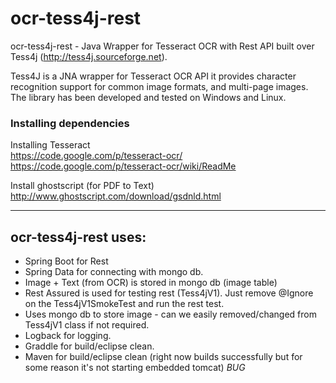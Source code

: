 ocr-tess4j-rest
============
ocr-tess4j-rest - Java Wrapper for Tesseract OCR with Rest API built over Tess4j (http://tess4j.sourceforge.net).

Tess4J is a JNA wrapper for Tesseract OCR API it provides character recognition support for common image formats, 
and multi-page images. The library has been developed and tested on Windows and Linux.
                
### Installing dependencies

Installing Tesseract <br/>
https://code.google.com/p/tesseract-ocr/ <br/>
https://code.google.com/p/tesseract-ocr/wiki/ReadMe

Install ghostscript (for PDF to Text) <br/>
http://www.ghostscript.com/download/gsdnld.html

<hr/>

ocr-tess4j-rest uses:
------------------

* Spring Boot for Rest
* Spring Data for connecting with mongo db.
* Image + Text (from OCR) is stored in mongo db (image table)
* Rest Assured is used for testing rest (Tess4jV1). Just remove @Ignore on the Tess4jV1SmokeTest and run the rest test.
* Uses mongo db to store image - can we easily removed/changed from Tess4jV1 class if not required.
* Logback for logging.
* Graddle for build/eclipse clean.
* Maven for build/eclipse clean (right now builds successfully but for some reason it's not starting embedded tomcat) *BUG*
	

